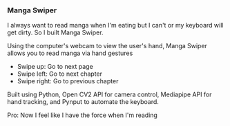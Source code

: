 ### Manga Swiper

I always want to read manga when I'm eating but I can't or my keyboard will get dirty. So I built Manga Swiper.

Using the computer's webcam to view the user's hand, Manga Swiper allows you to read manga via hand gestures
- Swipe up: Go to next page
- Swipe left: Go to next chapter
- Swipe right: Go to previous chapter

Built using Python, Open CV2 API for camera control, Mediapipe API for hand tracking, and Pynput to automate the keyboard.

Pro: Now I feel like I have the force when I'm reading
